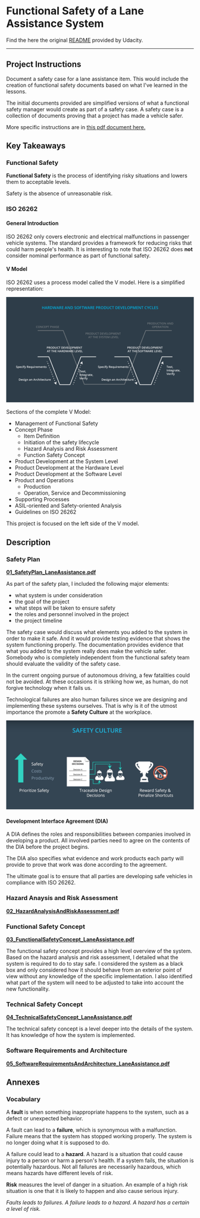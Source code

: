 [vmodel]: ./images/v-model.png "v-model"
[safetyculture]: ./images/safetyculture.tiff "safetyculture"


# Functional Safety of a Lane Assistance System

Find the here the original [README](./udacity_README.md) provided by Udacity.

---

## Project Instructions

Document a safety case for a lane assistance item. This would include the creation of functional safety documents based on what I've learned in the lessons.

The initial documents provided  are simplified versions of what a functional safety manager would create as part of a safety case. A safety case is a collection of documents proving that a project has made a vehicle safer.

More specific instructions are in [this pdf document here.](./Project_Instructions.pdf)

## Key Takeaways

### Functional Safety

**Functional Safety** is the process of identifying risky situations and lowers them to acceptable levels.

Safety is the absence of unreasonable risk.

### ISO 26262

#### General Introduction

ISO 26262 only covers electronic and electrical malfunctions in passenger vehicle systems. The standard provides a framework for reducing risks that could harm people's health. It is interesting to note that ISO 26262 does **not** consider nominal performance as part of functional safety. 

#### V Model

ISO 26262 uses a process model called the V model. Here is a simplified representation:

![alt text][vmodel]

Sections of the complete V Model:
* Management of Functional Safety
* Concept Phase
    * Item Definition
    * Initiation of the safety lifecycle
    * Hazard Analysis and Risk Assessment
    * Function Safety Concept
* Product Development at the System Level 
* Product Development at the Hardware Level
* Product Development at the Software Level
* Product and Operations
    * Production
    * Operation, Service and Decommissioning
* Supporting Processes
* ASIL-oriented and Safety-oriented Analysis
* Guidelines on ISO 26262

This project is focused on the left side of the V model.

## Description

### Safety Plan

**[01_SafetyPlan_LaneAssistance.pdf](./01_SafetyPlan_LaneAssistance.pdf)**

As part of the safety plan, I included the following major elements:
* what system is under consideration
* the goal of the project
* what steps will be taken to ensure safety
* the roles and personnel involved in the project
* the project timeline

The safety case would discuss what elements you added to the system in order to make it safe. And it would provide testing evidence that shows the system functioning properly. The documentation provides evidence that what you added to the system really does make the vehicle safer. Somebody who is completely independent from the functional safety team should evaluate the validity of the safety case.

In the current ongoing pursue of autonomous driving, a few fatalities could not be avoided. At these occasions it is striking how we, as human, do not forgive technology when it fails us. 

Technological failures are also human failures since we are designing and implementing these systems ourselves. That is why is it of the utmost importance the promote a **Safety Culture** at the workplace.

![alt text][safetyculture]

#### Development Interface Agreement (DIA)

A DIA defines the roles and responsibilities between companies involved in developing a product. All involved parties need to agree on the contents of the DIA before the project begins.

The DIA also specifies what evidence and work products each party will provide to prove that work was done according to the agreement.

The ultimate goal is to ensure that all parties are developing safe vehicles in compliance with ISO 26262.

### Hazard Anaysis and Risk Assessment

**[02_HazardAnalysisAndRiskAssessment.pdf](./02_HazardAnalysisAndRiskAssessment.pdf)**

### Functional Safety Concept

**[03_FunctionalSafetyConcept_LaneAssistance.pdf](./03_FunctionalSafetyConcept_LaneAssistance.pdf)**

The functional safety concept provides a high level overview of the system. Based on the hazard analysis and risk assessment, I detailed what the system is required to do to stay safe. I considered the system as a black box and only considered how it should behave from an exterior point of view without any knowledge of the specific implementation.
I also identified what part of the system will need to be adjusted to take into account the new functionality.

### Technical Safety Concept

**[04_TechnicalSafetyConcept_LaneAssistance.pdf](./04_TechnicalSafetyConcept_LaneAssistance.pdf)**

The technical safety concept is a level deeper into the details of the system. It has knowledge of how the system is implemented.

### Software Requirements and Architecture

**[05_SoftwareRequirementsAndArchitecture_LaneAssistance.pdf](./05_SoftwareRequirementsAndArchitecture_LaneAssistance.pdf)**

## Annexes

### Vocabulary

A **fault** is when something inappropriate happens to the system, such as a defect or unexpected behavior.

A fault can lead to a **failure**, which is synonymous with a malfunction. Failure means that the system has stopped working properly. The system is no longer doing what it is supposed to do.

A failure could lead to a **hazard**. A hazard is a situation that could cause injury to a person or harm a person's health. If a system fails, the situation is potentially hazardous. Not all failures are necessarily hazardous, which means hazards have different levels of risk.

**Risk** measures the level of danger in a situation. An example of a high risk situation is one that it is likely to happen and also cause serious injury.

*Faults leads to failures. A failure leads to a hazard. A hazard has a certain a level of risk.*
